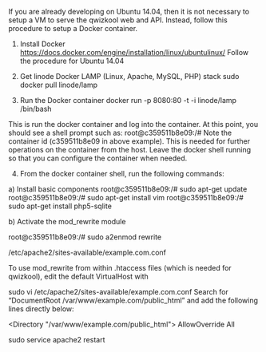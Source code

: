 If you are already developing on Ubuntu 14.04, then it is not necessary to setup a VM to serve the qwizkool web and API. Instead, follow this
procedure to setup a Docker container.

1. Install Docker
https://docs.docker.com/engine/installation/linux/ubuntulinux/
Follow the procedure for Ubuntu 14.04

2. Get linode Docker LAMP (Linux, Apache, MySQL, PHP) stack
sudo docker pull linode/lamp

3. Run the Docker container
docker run -p 8080:80 -t -i linode/lamp /bin/bash

This is run the docker container and log into the container. At this point,
you should see a shell prompt such as:
root@c359511b8e09:/#
Note the container id (c359511b8e09 in above example). This is needed for further
operations on the container from the host. Leave the docker shell running so that
you can configure the container when needed.

4. From the docker container shell, run the following commands:

a) Install basic components
root@c359511b8e09:/# sudo apt-get update
root@c359511b8e09:/# sudo apt-get install vim
root@c359511b8e09:/# sudo apt-get install php5-sqlite

b) Activate the mod_rewrite module 

root@c359511b8e09:/# sudo a2enmod rewrite

/etc/apache2/sites-available/example.com.conf

To use mod_rewrite from within .htaccess files (which is needed for qwizkool), edit the default VirtualHost with

sudo vi /etc/apache2/sites-available/example.com.conf
Search for “DocumentRoot /var/www/example.com/public_html” and add the following lines directly below:

<Directory "/var/www/example.com/public_html">
    AllowOverride All
</Directory>

sudo service apache2 restart